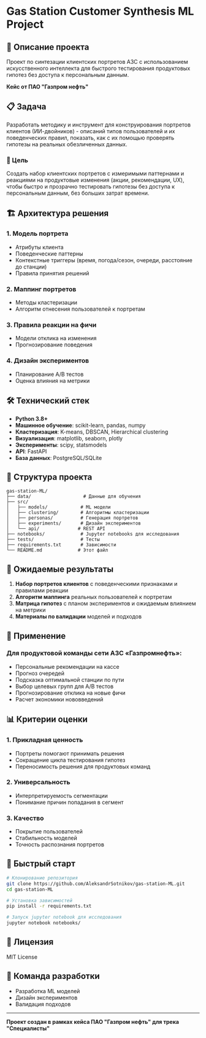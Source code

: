 # Gas Station Customer Synthesis ML Project

## 🎯 Описание проекта

Проект по синтезации клиентских портретов АЗС с использованием искусственного интеллекта для быстрого тестирования продуктовых гипотез без доступа к персональным данным.

**Кейс от ПАО "Газпром нефть"**

## 📋 Задача

Разработать методику и инструмент для конструирования портретов клиентов (ИИ-двойников) - описаний типов пользователей и их поведенческих правил, показать, как с их помощью проверять гипотезы на реальных обезличенных данных.

### 🎯 Цель

Создать набор клиентских портретов с измеримыми паттернами и реакциями на продуктовые изменения (акции, рекомендации, UX), чтобы быстро и прозрачно тестировать гипотезы без доступа к персональным данным, без больших затрат времени.

## 🏗️ Архитектура решения

### 1. Модель портрета
- Атрибуты клиента
- Поведенческие паттерны
- Контекстные триггеры (время, погода/сезон, очереди, расстояние до станции)
- Правила принятия решений

### 2. Маппинг портретов
- Методы кластеризации
- Алгоритм отнесения пользователей к портретам

### 3. Правила реакции на фичи
- Модели отклика на изменения
- Прогнозирование поведения

### 4. Дизайн экспериментов
- Планирование A/B тестов
- Оценка влияния на метрики

## 🛠️ Технический стек

- **Python 3.8+**
- **Машинное обучение**: scikit-learn, pandas, numpy
- **Кластеризация**: K-means, DBSCAN, Hierarchical clustering
- **Визуализация**: matplotlib, seaborn, plotly
- **Эксперименты**: scipy, statsmodels
- **API**: FastAPI
- **База данных**: PostgreSQL/SQLite

## 📁 Структура проекта

```
gas-station-ML/
├── data/                   # Данные для обучения
├── src/
│   ├── models/            # ML модели
│   ├── clustering/        # Алгоритмы кластеризации
│   ├── personas/          # Генерация портретов
│   ├── experiments/       # Дизайн экспериментов
│   └── api/              # REST API
├── notebooks/             # Jupyter notebooks для исследования
├── tests/                 # Тесты
├── requirements.txt       # Зависимости
└── README.md             # Этот файл
```

## 🎯 Ожидаемые результаты

1. **Набор портретов клиентов** с поведенческими признаками и правилами реакции
2. **Алгоритм маппинга** реальных пользователей к портретам
3. **Матрица гипотез** с планом экспериментов и ожидаемым влиянием на метрики
4. **Материалы по валидации** моделей и подходов

## 🚀 Применение

### Для продуктовой команды сети АЗС «Газпромнефть»:
- Персональные рекомендации на кассе
- Прогноз очередей
- Подсказка оптимальной станции по пути
- Выбор целевых групп для A/B тестов
- Прогнозирование отклика на новые фичи
- Расчет экономики нововведений

## 📊 Критерии оценки

### 1. Прикладная ценность
- Портреты помогают принимать решения
- Сокращение цикла тестирования гипотез
- Переносимость решения для продуктовых команд

### 2. Универсальность
- Интерпретируемость сегментации
- Понимание причин попадания в сегмент

### 3. Качество
- Покрытие пользователей
- Стабильность моделей
- Точность распознания портретов

## 🚀 Быстрый старт

```bash
# Клонирование репозитория
git clone https://github.com/AleksandrSotnikov/gas-station-ML.git
cd gas-station-ML

# Установка зависимостей
pip install -r requirements.txt

# Запуск jupyter notebook для исследования
jupyter notebook notebooks/
```

## 📝 Лицензия

MIT License

## 👥 Команда разработки

- Разработка ML моделей
- Дизайн экспериментов
- Валидация подходов

---

**Проект создан в рамках кейса ПАО "Газпром нефть" для трека "Специалисты"**